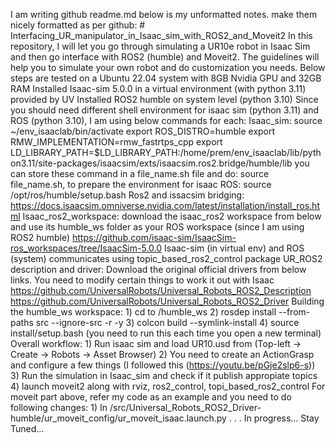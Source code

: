 I am writing github readme.md below is my unformatted notes. make them nicely formatted as per github: # Interfacing_UR_manipulator_in_Isaac_sim_with_ROS2_and_Moveit2 In this repository, I will let you go through simulating a UR10e robot in Isaac Sim and then go interface with ROS2 (humble) and Moveit2. The guidelines will help you to simulate your own robot and do customization you needs. Below steps are tested on a Ubuntu 22.04 system with 8GB Nvidia GPU and 32GB RAM Installed Isaac-sim 5.0.0 in a virtual environment (with python 3.11) provided by UV Installed ROS2 humble on system level (python 3.10) Since you should need different shell environment for isaac sim (python 3.11) and ROS (python 3.10), I am using below commands for each: Isaac_sim: source ~/env_isaaclab/bin/activate export ROS_DISTRO=humble export RMW_IMPLEMENTATION=rmw_fastrtps_cpp export LD_LIBRARY_PATH=$LD_LIBRARY_PATH:/home/prem/env_isaaclab/lib/python3.11/site-packages/isaacsim/exts/isaacsim.ros2.bridge/humble/lib you can store these command in a file_name.sh file and do: source file_name.sh, to prepare the environment for isaac ROS: source /opt/ros/humble/setup.bash Ros2 and issacsim bridging: https://docs.isaacsim.omniverse.nvidia.com/latest/installation/install_ros.html Isaac_ros2_workspace: download the isaac_ros2 workspace from below and use its humble_ws folder as your ROS workspace (since I am using ROS2 humble) https://github.com/isaac-sim/IsaacSim-ros_workspaces/tree/IsaacSim-5.0.0 Isaac-sim (in virtual env) and ROS (system) communicates using topic_based_ros2_control package UR_ROS2 description and driver: Download the original official drivers from below links. You need to modify certain things to work it out with Isaac https://github.com/UniversalRobots/Universal_Robots_ROS2_Description https://github.com/UniversalRobots/Universal_Robots_ROS2_Driver Building the humble_ws workspace: 1) cd to /humble_ws 2) rosdep install --from-paths src --ignore-src -r -y 3) colcon build --symlink-install 4) source install/setup.bash (you need to run this each time you open a new terminal) Overall workflow: 1) Run isaac sim and load UR10.usd from (Top-left -> Create -> Robots -> Asset Browser) 2) You need to create an ActionGrasp and configure a few things (I followed this (https://youtu.be/pGje2slp6-s)) 3) Run the simulation in Isaac_sim and check if it publish appropiate topics 4) launch moveit2 along with rviz, ros2_control, topi_based_ros2_control For moveit part above, refer my code as an example and you need to do following changes: 1) In /src/Universal_Robots_ROS2_Driver-humble/ur_moveit_config/ur_moveit_isaac.launch.py . . . In progress... Stay Tuned...
